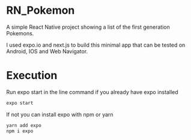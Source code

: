 # RN_Pokemon
A simple React Native project showing a list of the first generation Pokemons.

I used expo.io and next.js to build this minimal app that can be tested on Android, IOS and Web Navigator.

# Execution
Run expo start in the line command if you already have expo installed
```bash
expo start
```
If not you can install expo with npm or yarn
```bash
yarn add expo
npm i expo
```
